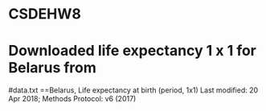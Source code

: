 # CSDEHW8
# Downloaded life expectancy 1 x 1 for Belarus from 
#data.txt ==Belarus, Life expectancy at birth (period, 1x1)	Last modified: 20 Apr 2018;  Methods Protocol: v6 (2017)
